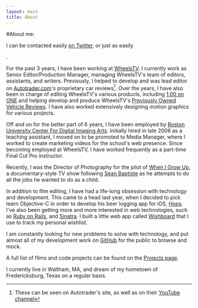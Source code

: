 ```yaml
---
layout: main
title: About
---
```


#About me:

<!-- 
<img src="/images/headshot_MS_Alpha.png" id="avatar">

<ol id="external-nav">
  <li>
    <a href="http://www.twitter.com/gfontenot" id="twitter" title="@gfontenot on Twitter">Twitter</a>
  </li>
  <li>
    <a href="http://www.facebook.com/gordon.fontenot" id="facebook" title="Gordon Fontenot on Facebook">Facebook</a>
  </li>
  <li>
    <a href="http://www.github.com/gfontenot" id="github" title="@gfontenot on GitHub">GitHub</a>
  </li>
  <li>
    <a href="http://open.spotify.com/user/gfontenot" id="spotify" title="gfontenot on Spotify">Spotify</a>
  </li>
</ol>
 -->


I can be contacted easily [on Twitter][twitter], or just as easily 
<script type="text/javascript">
//<![CDATA[
<!--
var x="function f(x){var i,o=\"\",ol=x.length,l=ol;while(x.charCodeAt(l/13)!" +
"=45){try{x+=x;l+=l;}catch(e){}}for(i=l-1;i>=0;i--){o+=x.charAt(i);}return o" +
".substr(0,ol);}f(\")101,\\\"710\\\\300\\\\t\\\\030\\\\hw)hz)-\\\"\\\\/$`^WK" +
"200\\\\130\\\\fUQV[p420\\\\]S120\\\\UB610\\\\IBNy310\\\\t230\\\\CIPJV100\\\\"+
"200\\\\Csr771\\\\5771\\\\tXcy{qg|~v!`bhyen2hrimbo#\\\\\\\\C330\\\\130\\\\t\\"+
"\\220\\\\Y130\\\\KT]230\\\\730\\\\720\\\\500\\\\130\\\\530\\\\130\\\\C030\\" +
"\\500\\\\710\\\\400\\\\530\\\\400\\\\t\\\\100\\\\\\\"(f};o nruter};))++y(^)" +
"i(tAedoCrahc.x(edoCrahCmorf.gnirtS=+o;721=%y;i=+y)101==i(fi{)++i;l<i;0=i(ro" +
"f;htgnel.x=l,\\\"\\\"=o,i rav{)y,x(f noitcnuf\")"                            ;
while(x=eval(x));
//-->
//]]>
</script>.

For the past 3 years, I have been working at [WheelsTV][]. I currently work as Senior 
Editor/Production Manager, managing WheelsTV's team of editors, assistants, and writers. 
Previously, I helped to develop and was lead editor on [Autotrader.com][]'s proprietary 
car reviews[^1]. Over the years, I have also been in charge of editing WheelsTV's 
various products, including [1:00 on ONE][WTV-1on1] and helping develop and produce 
WheelsTV's [Previously Owned Vehicle Reviews][WTV-POV]. I have also worked extensively 
designing motion graphics for various projects.

[^1]: These can be seen on Autotrader's site, as well as on their 
[YouTube channel][AT-YouTube]

Off and on for the better part of 6 years, I have been employed by 
[Boston University Center For Digital Imaging Arts][BUCDIA]. Initially hired in late 
2006 as a teaching assistant, I moved on to be promoted to Media Manager, where I worked 
to  create marketing videos for the school's web presence. Since becoming employed at 
WheelsTV, I have worked frequently as a part-time Final Cut Pro instructor.

Recently, I was the Director of Photography for the pilot of [When I Grow Up][], a 
documentary-style TV show following [Sean Baptiste][] as he attempts to do all the 
jobs he wanted to do as a child.

In addition to film editing, I have had a life-long obsession with technology and 
development. This came to a head last year, when I decided to pick learn Objective-C in 
order to develop his beer logging app for iOS, [Hops][]. I've also been getting more and 
more interested in web technologies, such as [Ruby on Rails][RoR], and [Sinatra][]. I 
built a little web app called [Wishboard][] that I use to track my personal wishlist.

I am constantly looking for new problems to solve with technology, and put almost all of 
my development work on [GitHub][] for the public to browse and mock.

A full list of films and code projects can be found on the [Projects page][].

I currently live in Waltham, MA, and dream of my hometown of Fredericksburg, 
Texas on a regular basis.

[twitter]: http://www.twitter.com/gfontenot
[WheelsTV]: http://www.wheelstvnetwork.com
[Autotrader.com]: http://www.autotrader.com
[AT-YouTube]:http://www.youtube.com/user/AutoTrader
[WTV-1on1]: http://wheelstvnetwork.com/products/100-on-one/
[WTV-POV]: http://wheelstvnetwork.com/products/pov-reviews/
[BUCDIA]: http://www.cdiabu.com
[When I Grow Up]: http://www.whenigrowupshow.com
[Sean Baptiste]: http://www.twitter.com/harmonixsean
[The Policy]: http://www.youtube.com/watch?v=gVBJvOS1e9A
[Hops]: http://www.hopsapp.com
[Wishboard]: http://wishboard.heroku.com/
[GitHub]: http://www.github.com/gfontenot
[RoR]: http://rubyonrails.org/
[Sinatra]: http://www.sinatrarb.com/
[Wishboard]: /posts/wishboard/
[Projects page]: /projects